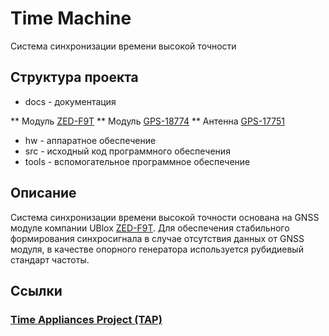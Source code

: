 # Time Machine

Система синхронизации времени высокой точности

## Структура проекта

* docs - документация

** Модуль [ZED-F9T](https://www.u-blox.com/en/product/zed-f9t-module)
** Модуль [GPS-18774](https://www.sparkfun.com/products/18774)
** Антенна [GPS-17751](https://www.sparkfun.com/products/17751)

* hw - аппаратное обеспечение
* src - исходный код программного обеспечения
* tools - вспомогательное программное обеспечение

## Описание

Система синхронизации времени высокой точности основана на GNSS модуле компании UBlox [ZED-F9T](https://www.u-blox.com/en/product/zed-f9t-module).
Для обеспечения стабильного формирования синхросигнала в случае отсутствия данных от GNSS модуля, в качестве опорного генератора используется рубидиевый стандарт частоты.


## Ссылки

### [Time Appliances Project (TAP)](https://www.opencompute.org/projects/time-appliances-project-tap)
